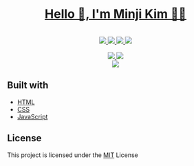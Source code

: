 <div align="center">
  <a href="https://minji-mia.com/" target="_blank">
    <h1>Hello 👋, I'm Minji Kim 👩‍💻</h1>
  </a> 
  <br />
  <a href="https://www.linkedin.com/in/minji-mia/?locale=en_US" target="_blank">
    <img src=https://img.shields.io/badge/LinkedIn-0077B5?style=for-the-badge&logo=linkedin&logoColor=white />
  </a> 
  <a href="https://github.com/minji-mia" target="_blank">
    <img src=https://img.shields.io/badge/GitHub-100000?style=for-the-badge&logo=github&logoColor=white />
  </a>
  <a href="https://minji-mia.com/" target="_blank">
    <img src=https://img.shields.io/badge/Portfolio-minji--mia.com-brightgreen?style=for-the-badge&logoColor=white />
  </a>
  <a href="mailto:minjikim.cs@gmail.com">
    <img src=https://img.shields.io/badge/Gmail-minjikim.cs%40gmail.com-D14836?style=for-the-badge&logo=gmail&logoColor=white />
  </a>
  <br />
  <br />
  <a href="https://github.com/minji-mia/portfolio/blob/main/LICENSE" target="_blank">
    <img src="https://img.shields.io/badge/license-MIT-green" />
  </a> 
  <img src="https://img.shields.io/badge/site-online-green" />
  <br />
  <a href="https://minji-mia.com/" target="_blank">
    <img src=https://user-images.githubusercontent.com/52568892/105366827-640a1780-5bc5-11eb-95f9-ce428e2756f2.png />
  </a>
</div>

## Built with

- [HTML](https://developer.mozilla.org/en-US/docs/Web/HTML)
- [CSS](https://developer.mozilla.org/en-US/docs/Web/CSS)
- [JavaScript](https://developer.mozilla.org/en-US/docs/Web/JavaScript)

## License

This project is licensed under the [MIT](https://github.com/minji-mia/portfolio/blob/main/LICENSE) License
